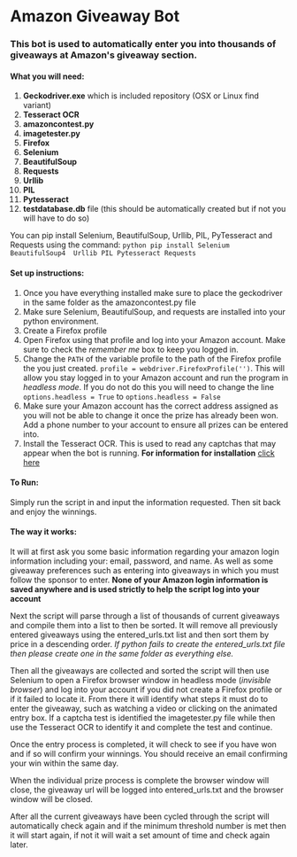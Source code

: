 # Amazon Giveaway Bot

### This bot is used to automatically enter you into thousands of giveaways at Amazon's giveaway section.

#### What you will need:
1. **Geckodriver.exe** which is included repository (OSX or Linux find variant)
2. **Tesseract OCR**
3. **amazoncontest.py**
4. **imagetester.py**
5. **Firefox**
6. **Selenium**
7. **BeautifulSoup**
8. **Requests**
9. **Urllib**
10. **PIL**
11. **Pytesseract**
12. **testdatabase.db** file (this should be automatically created but if not you will have to do so)

You can pip install Selenium, BeautifulSoup, Urllib, PIL, PyTesseract and Requests using the command:
`python pip install Selenium BeautifulSoup4  Urllib PIL Pytesseract Requests`

#### Set up instructions:
1. Once you have everything installed make sure to place the geckodriver in the same folder as the amazoncontest.py file
2. Make sure Selenium, BeautifulSoup, and requests are installed into your python environment.
3. Create a Firefox profile
4. Open Firefox using that profile and log into your Amazon account. Make sure to check the *remember me* box to keep you logged in.
5. Change the `PATH` of the variable profile to the path of the Firefox profile the you just created. `profile = webdriver.FirefoxProfile('')`. This will allow you stay logged in to your Amazon account and run the program in _headless mode_. If you do not do this you will need to change the line `options.headless = True` to `options.headless = False`
6. Make sure your Amazon account has the correct address assigned as you will not be able to change it once the prize has already been won. Add a phone number to your account to ensure all prizes can be entered into.
7. Install the Tesseract OCR. This is used to read any captchas that may appear when the bot is running. **For information for installation** [click here]( https://github.com/tesseract-ocr/tesseract/wiki)

#### To Run:
Simply run the script in and input the information requested. Then sit back and enjoy the winnings.

#### The way it works:
It will at first ask you some basic information regarding your amazon login information including your: email, password, and name. As well as some giveaway preferences such as entering into giveaways in which you must follow the sponsor to enter. **None of your Amazon login information is saved anywhere and is used strictly to help the script log into your account**

Next the script will parse through a list of thousands of current giveaways and compile them into a list to then be sorted.  It will remove all previously entered giveaways using the entered_urls.txt list and then sort them by price in a descending order. *If python fails to create the entered_urls.txt file then please create one in the same folder as everything else.*

Then all the giveaways are collected and sorted the script will then use Selenium to open a Firefox browser window in headless mode (*invisible browser*) and log into your account if you did not create a Firefox profile or if it failed to locate it. From there it will identify what steps it must do to enter the giveaway, such as watching a video or clicking on the animated entry box. If a captcha test is identified the imagetester.py file while then use the Tesseract OCR to identify it and complete the test and continue.

Once the entry process is completed, it will check to see if you have won and if so will confirm your winnings. You should receive an email confirming your win within the same day.

When the individual prize process is complete the browser window will close, the giveaway url will be logged into entered_urls.txt and the browser window will be closed.

After all the current giveaways have been cycled through the script will automatically check again and if the minimum threshold number is met then it will start again, if not it will wait a set amount of time and check again later.
